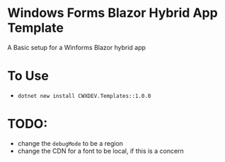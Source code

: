 ﻿# Windows Forms Blazor Hybrid App Template
A Basic setup for a Winforms Blazor hybrid app

# To Use
- `dotnet new install CWXDEV.Templates::1.0.0`

# TODO:
- change the `debugMode` to be a region
- change the CDN for a font to be local, if this is a concern